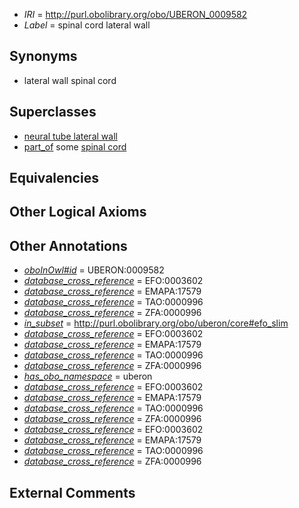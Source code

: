  * *IRI* = http://purl.obolibrary.org/obo/UBERON_0009582
 * *Label* = spinal cord lateral wall

## Synonyms

 * lateral wall spinal cord

## Superclasses

 * [neural tube lateral wall](../../UBERON/96/UBERON_0005496.md)
 * [part_of](../../BFO/50/BFO_0000050.md) some [spinal cord](../../UBERON/40/UBERON_0002240.md)

## Equivalencies


## Other Logical Axioms


## Other Annotations

 * *[oboInOwl#id](../../id/oboInOwl#id.md)* = UBERON:0009582
 * *[database_cross_reference](../../ef/oboInOwl#hasDbXref.md)* = EFO:0003602
 * *[database_cross_reference](../../ef/oboInOwl#hasDbXref.md)* = EMAPA:17579
 * *[database_cross_reference](../../ef/oboInOwl#hasDbXref.md)* = TAO:0000996
 * *[database_cross_reference](../../ef/oboInOwl#hasDbXref.md)* = ZFA:0000996
 * *[in_subset](../../et/oboInOwl#inSubset.md)* = http://purl.obolibrary.org/obo/uberon/core#efo_slim
 * *[database_cross_reference](../../ef/oboInOwl#hasDbXref.md)* = EFO:0003602
 * *[database_cross_reference](../../ef/oboInOwl#hasDbXref.md)* = EMAPA:17579
 * *[database_cross_reference](../../ef/oboInOwl#hasDbXref.md)* = TAO:0000996
 * *[database_cross_reference](../../ef/oboInOwl#hasDbXref.md)* = ZFA:0000996
 * *[has_obo_namespace](../../ce/oboInOwl#hasOBONamespace.md)* = uberon
 * *[database_cross_reference](../../ef/oboInOwl#hasDbXref.md)* = EFO:0003602
 * *[database_cross_reference](../../ef/oboInOwl#hasDbXref.md)* = EMAPA:17579
 * *[database_cross_reference](../../ef/oboInOwl#hasDbXref.md)* = TAO:0000996
 * *[database_cross_reference](../../ef/oboInOwl#hasDbXref.md)* = ZFA:0000996
 * *[database_cross_reference](../../ef/oboInOwl#hasDbXref.md)* = EFO:0003602
 * *[database_cross_reference](../../ef/oboInOwl#hasDbXref.md)* = EMAPA:17579
 * *[database_cross_reference](../../ef/oboInOwl#hasDbXref.md)* = TAO:0000996
 * *[database_cross_reference](../../ef/oboInOwl#hasDbXref.md)* = ZFA:0000996

## External Comments

